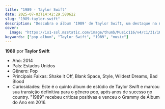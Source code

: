 ```yaml
---
title: "1989 - Taylor Swift"
date: 2025-07-03T14:42:29.580622
slug: "1989-taylor-swift"
description: "Descubra o álbum '1989' de Taylor Swift, um destaque na música pop."
cover: 
  image: "https://is1-ssl.mzstatic.com/image/thumb/Music116/v4/c1/31/18/c131181b-ca3e-d945-16b2-48ea6bcd64d4/23UM1IM11868.rgb.jpg/250x250bb.jpg"
keywords: ["pop album", "Taylor Swift", "1989", "music"]
---
```


**1989** por **Taylor Swift**
- Ano: 2014
- País: Estados Unidos
- Gênero: Pop
- Principais Faixas: Shake It Off, Blank Space, Style, Wildest Dreams, Bad Blood
- Curiosidades: Este é o quinto álbum de estúdio de Taylor Swift e marcou sua transição definitiva para o gênero pop, após anos de sucesso no country. "1989" recebeu críticas positivas e venceu o Grammy de Álbum do Ano em 2016.
